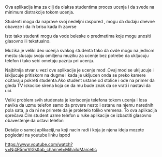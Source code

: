 
Ova aplikacija ima za cilj da olaksa studentima proces ucenja i da svede na minimum distrakcije tokom ucenja.

Studenti mogu da naprave svoj nedeljni raspored , mogu da dodaju dnevne obaveze i da ih brisu kada ih zavrse

Isto tako studenti mogu da vode beleske o predmetima koje mogu unositi glasovno ili tekstualno.

Muzika je veliki deo ucenja svakog studenta tako da ovde mogu na jednom mestu slusaju svoju omiljenu muziku za ucenje
bez potrebe da ukljucuju telefon i tako sebi ometaju paznju pri ucenju.

Najbitnija stvar u vezi ove aplikacije je ucenje mod .Ovaj mod se ukljucuje i iskljucuje pritiskom na dugme i kada 
je ukljucen onda se preko kamere ocitavaju pokreti studenta.Ako student ustane od stolice i ode na primer da gleda 
TV iskocice sirena koja ce da mu bude znak da se vrati i nastavi da uci.

Veliki problem svih studenata je koriscenje telefona tokom ucenja i losa navika da uzmu telefon samo da provere nesto
i ostanu na njemu narednih pola sata, a da ni ne primete da je proletelo toliko vremena.
To ova aplikacija sprečava.Čim student uzme telefon u ruke aplikacije ce izbactiti glasovno obavestenje da ostavi telefon


Detalje o samoj aplikaciji,na koji nacin radi i koja je njena ideja mozete pogledati na youtube linku ispod

https://www.youtube.com/watch?v=Nj4R5mrVlGs&ab_channel=MihailoMarcetic
